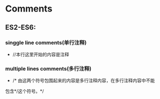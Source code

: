# Comments 

## ES2-ES6: 

### singgle line comments(单行注释) 
* //本行这里开始的内容是注释 

### multiple lines comments(多行注释) 
* /*  由这两个符号包围起来的内容是多行注释内容，在多行注释内容中不能 

包含*/这个符号。*/ 
